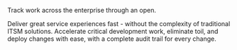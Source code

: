 <P class="mb-3" weight="light" color="text-gray-500 dark:text-gray-400"
>Track work across the enterprise through an open.</P
>
<P weight="light" color="text-gray-500 dark:text-gray-400"
>Deliver great service experiences fast - without the complexity of
traditional ITSM solutions. Accelerate critical development work, eliminate
toil, and deploy changes with ease, with a complete audit trail for every
change.</P
>